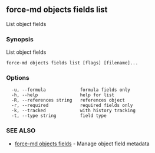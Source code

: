 ## force-md objects fields list

List object fields

### Synopsis

List object fields

```
force-md objects fields list [flags] [filename]...
```

### Options

```
  -u, --formula             formula fields only
  -h, --help                help for list
  -R, --references string   references object
  -r, --required            required fields only
  -k, --tracked             with history tracking
  -t, --type string         field type
```

### SEE ALSO

* [force-md objects fields](force-md_objects_fields.md)	 - Manage object field metadata

